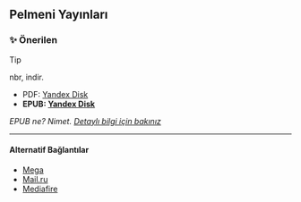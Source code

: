 ## Pelmeni Yayınları 

### ✨ Önerilen

> [!TIP]
> nbr, indir.
> - PDF: [Yandex Disk]()
> - **EPUB: [Yandex Disk]()**

*EPUB ne? Nimet. [Detaylı bilgi için bakınız](/Main/Harem/Tools.md)*


<hr>

#### Alternatif Bağlantılar
- [Mega]()
- [Mail.ru]()
- [Mediafire]()
